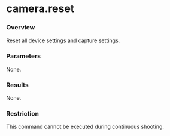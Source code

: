# camera.reset

### Overview

Reset all device settings and capture settings.  

### Parameters

None.

### Results

None.

### Restriction

This command cannot be executed during continuous shooting.
